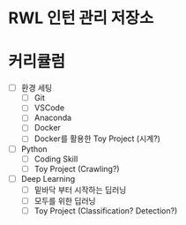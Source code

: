 # RWL 인턴 관리 저장소

# 커리큘럼
- [ ] 환경 세팅
    - [ ] Git
    - [ ] VSCode
    - [ ] Anaconda
    - [ ] Docker
    - [ ] Docker를 활용한 Toy Project (시계?)
- [ ] Python
    - [ ] Coding Skill
    - [ ] Toy Project (Crawling?)
- [ ] Deep Learning
    - [ ] 밑바닥 부터 시작하는 딥러닝
    - [ ] 모두를 위한 딥러닝
    - [ ] Toy Project (Classification? Detection?)